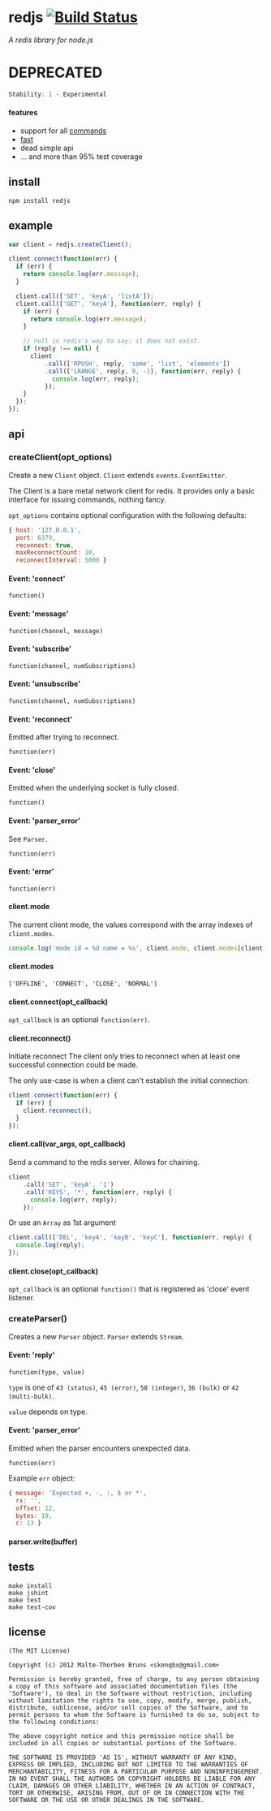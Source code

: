# redjs [![Build Status](https://secure.travis-ci.org/skenqbx/node-redjs.png)](http://travis-ci.org/skenqbx/node-redjs)
_A redis library for node.js_

# DEPRECATED

```js
Stability: 1 - Experimental
```

#### features
 - support for all [commands](http://redis.io/commands)
 - [fast](https://gist.github.com/3773249)
 - dead simple api
 - ... and more than 95% test coverage

## install
```
npm install redjs
```

## example
```js
var client = redjs.createClient();

client.connect(function(err) {
  if (err) {
    return console.log(err.message);
  }

  client.call(['SET', 'keyA', 'listA']);
  client.call(['GET', 'keyA'], function(err, reply) {
    if (err) {
      return console.log(err.message);
    }

    // null is redis's way to say: it does not exist.
    if (reply !== null) {
      client
          .call(['RPUSH', reply, 'some', 'list', 'elements'])
          .call(['LRANGE', reply, 0, -1], function(err, reply) {
            console.log(err, reply);
          });
    }
  });
});
```

## api
### createClient(opt_options)
Create a new `Client` object. `Client` extends `events.EventEmitter`.

The Client is a bare metal network client for redis. It provides only a basic interface for issuing commands, nothing fancy.

`opt_options` contains optional configuration with the following defaults:

```js
{ host: '127.0.0.1',
  port: 6379,
  reconnect: true,
  maxReconnectCount: 10,
  reconnectInterval: 5000 }
```

#### Event: 'connect'
`function()`

#### Event: 'message'
`function(channel, message)`

#### Event: 'subscribe'
`function(channel, numSubscriptions)`

#### Event: 'unsubscribe'
`function(channel, numSubscriptions)`

#### Event: 'reconnect'
Emitted after trying to reconnect.

`function(err)`

#### Event: 'close'
Emitted when the underlying socket is fully closed.

`function()`

#### Event: 'parser_error'
See `Parser`.

`function(err)`

#### Event: 'error'
`function(err)`

#### client.mode
The current client mode, the values correspond with the array indexes of `client.modes`.

```js
console.log('mode id = %d name = %s', client.mode, client.modes[client.mode]);
```

#### client.modes
`['OFFLINE', 'CONNECT', 'CLOSE', 'NORMAL']`

#### client.connect(opt_callback)
`opt_callback` is an optional `function(err)`.

#### client.reconnect()
Initiate reconnect
The client only tries to reconnect when at least one successful connection could be made.

The only use-case is when a client can't establish the initial connection:

```js
client.connect(function(err) {
  if (err) {
    client.reconnect();
  }
});
```

#### client.call(var_args, opt_callback)
Send a command to the redis server. Allows for chaining.

```js
client
    .call('SET', 'keyA', '1')
    .call('KEYS', '*', function(err, reply) {
      console.log(err, reply);
    });
```
Or use an `Array` as 1st argument

```js
client.call(['DEL', 'keyA', 'keyB', 'keyC'], function(err, reply) {
  console.log(reply);
});
```
#### client.close(opt_callback)
`opt_callback` is an optional `function()` that is registered as 'close' event listener.

### createParser()
Creates a new `Parser` object. `Parser` extends `Stream`.

#### Event: 'reply'
`function(type, value)`

`type` is one of `43 (status)`, `45 (error)`, `58 (integer)`, `36 (bulk)` or `42 (multi-bulk)`.

`value` depends on type.

#### Event: 'parser_error'
Emitted when the parser encounters unexpected data.

`function(err)`

Example `err` object:

```js
{ message: 'Expected +, -, :, $ or *',
  rx: '',
  offset: 12,
  bytes: 19,
  c: 13 }
```

#### parser.write(buffer)

## tests
```
make install
make jshint
make test
make test-cov
```

## license
```
(The MIT License)

Copyright (c) 2012 Malte-Thorben Bruns <skenqbx@gmail.com>

Permission is hereby granted, free of charge, to any person obtaining
a copy of this software and associated documentation files (the
'Software'), to deal in the Software without restriction, including
without limitation the rights to use, copy, modify, merge, publish,
distribute, sublicense, and/or sell copies of the Software, and to
permit persons to whom the Software is furnished to do so, subject to
the following conditions:

The above copyright notice and this permission notice shall be
included in all copies or substantial portions of the Software.

THE SOFTWARE IS PROVIDED 'AS IS', WITHOUT WARRANTY OF ANY KIND,
EXPRESS OR IMPLIED, INCLUDING BUT NOT LIMITED TO THE WARRANTIES OF
MERCHANTABILITY, FITNESS FOR A PARTICULAR PURPOSE AND NONINFRINGEMENT.
IN NO EVENT SHALL THE AUTHORS OR COPYRIGHT HOLDERS BE LIABLE FOR ANY
CLAIM, DAMAGES OR OTHER LIABILITY, WHETHER IN AN ACTION OF CONTRACT,
TORT OR OTHERWISE, ARISING FROM, OUT OF OR IN CONNECTION WITH THE
SOFTWARE OR THE USE OR OTHER DEALINGS IN THE SOFTWARE.
```
